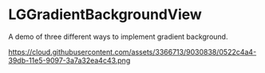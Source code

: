# LGGradientBackgroundView


A demo of three different ways to implement gradient background.

https://cloud.githubusercontent.com/assets/3366713/9030838/0522c4a4-39db-11e5-9097-3a7a32ea4c43.png